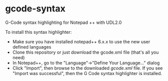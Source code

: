 gcode-syntax
============

G-Code syntax highlighting for Notepad ++ with UDL2.0

To install this syntax highlighter:

- Make sure you have installed notepad++ 6.x.x to use the new user defined languages
- Clone this repository or just download the gcode.xml file (that's all you need)
- In Notepad++, go to the "Language"->"Define Your Language..." dialog
- Click "Import", then browse to the downloaded _gcode.xml_ file. If you see "Import was successful", then the G Code syntax highlighter is installed.
